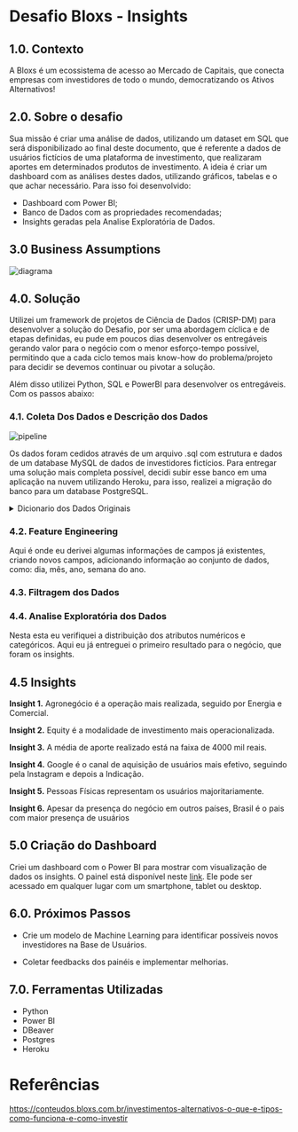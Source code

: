 # Desafio Bloxs - Insights

## 1.0. Contexto

A Bloxs é um ecossistema de acesso ao Mercado de Capitais, que conecta empresas com investidores de todo o mundo, democratizando os Ativos Alternativos!

## 2.0. Sobre o desafio

Sua missão é criar uma análise de dados, utilizando um dataset em SQL que será disponibilizado ao final deste documento, que é referente a dados de usuários fictícios de uma plataforma de investimento, que realizaram aportes em determinados produtos de investimento. A ideia é criar um dashboard com as análises destes dados, utilizando gráficos, tabelas e o que achar necessário. Para isso foi desenvolvido:
* Dashboard com Power BI;
* Banco de Dados com as propriedades recomendadas;
* Insights geradas pela Analise Exploratória de Dados.

## 3.0 Business Assumptions

![diagrama](https://user-images.githubusercontent.com/97288194/177666994-f9699595-b57a-4d21-95a8-a98466a50e8c.png)

## 4.0. Solução

Utilizei um framework de projetos de Ciência de Dados (CRISP-DM) para desenvolver a solução do Desafio, por ser uma abordagem cíclica e de etapas definidas, eu pude em poucos dias desenvolver os entregáveis gerando valor para o negócio com o menor esforço-tempo possível, permitindo que a cada ciclo temos mais know-how do problema/projeto para decidir se devemos continuar ou pivotar a solução.

Além disso utilizei Python, SQL e PowerBI para desenvolver os entregáveis. Com os passos abaixo:

### 4.1. Coleta Dos Dados e Descrição dos Dados

![pipeline](https://user-images.githubusercontent.com/97288194/178045780-bde7346e-f519-4356-aebf-0bf3a9490480.png)

Os dados foram cedidos através de um arquivo .sql com estrutura e dados de um database MySQL de dados de investidores fictícios. Para entregar uma solução mais completa possível, decidi subir esse banco em uma aplicação na nuvem utilizando Heroku, para isso, realizei a migração do banco para um database PostgreSQL.

<details>
<summary>Dicionario dos Dados Originais</summary>

investor (Dados do Investidor)

id (chave primária)

date_created (data de criação do registro)

birth (data de nascimento)

marital_status (estado civil)

gender (gênero, sendo 1 = masculino, 2 = feminino, 3 = outros)

investor_type (tipo do investidor, podendo ser pf ou pj)

nationality (nacionalidade)

channel (canal de aquisição do usuário)

investor_work (Dados profissionais do investidor)

id (chave primária)

date_created (data de criação do registro)

investor (chave estrangeira para a tabela investor)

office (cargo)

profession (profissão)

investor_address (Dados de endereço do investidor)

id (chave primária)

date_created (data de criação do registro)

investor (chave estrangeira para a tabela investor)

country (país)

state (estado)

investor_company (Dados da empresa, caso investidor seja Pessoa Jurídica)

id (chave primária)

date_created (data de criação do registro)

investor (chave estrangeira para a tabela investor)

constitution_date (data de fundação da empresa)

company_type (tipo da empresa, se é ME, SA, MEI…)

country (Países)

id (chave primária)

date_created (data de criação do registro)

name (nome do país)

investment (Investimento em um determinado produto)

id (chave primária)

date_created (data de criação do registro)

investor (chave estrangeira para a tabela investor)

project (chave estrangeira para a tabela project)

anonymous (se quer ser anônimo ou não no investimento)

value (valor investido)

project (Produto de Investimento)

id (chave primária)

date_created (data de criação do produto)

date_open (data de abertura da oferta do produto de investimento)

validity (prazo final para que produto esteja disponível para investimento)

target (valor alvo mínimo a ser captado)

value (valor alvo máximo a ser captado)

closed (data em que a oferta foi encerrada)

project_category (chave estrangeira para a tabela project_category)

modality (modalidade do investimento, sendo: 1 = Debt, 2 = Equity)

project_category (categoria do produto de investimento)

id (chave primária)

date_created (data de criação da categoria)

name (Nome da categoria)

</details>

### 4.2. Feature Engineering

Aqui é onde eu derivei algumas informações de campos já existentes, criando novos campos, adicionando informação ao conjunto de dados, como: dia, mês, ano, semana do ano.

### 4.3. Filtragem dos Dados

### 4.4. Analise Exploratória dos Dados

Nesta esta eu verifiquei a distribuição dos atributos numéricos e categóricos. Aqui eu já entreguei o primeiro resultado para o negócio, que foram os insights.

## 4.5 Insights

**Insight 1.** Agronegócio é a operação mais realizada, seguido por Energia e Comercial.

**Insight 2.** Equity é a modalidade de investimento mais operacionalizada.

**Insight 3.** A média de aporte realizado está na faixa de 4000 mil reais.

**Insight 4.** Google é o canal de aquisição de usuários mais efetivo, seguindo pela Instagram e depois a Indicação.

**Insight 5.** Pessoas Físicas representam os usuários majoritariamente.

**Insight 6.** Apesar da presença do negócio em outros países, Brasil é o pais com maior presença de usuários

## 5.0 Criação do Dashboard

Criei um dashboard com o Power BI para mostrar com visualização de dados os insights. O painel está disponível neste [link](https://app.powerbi.com/view?r=eyJrIjoiMzdmYTg5YzAtMjJiNS00YzNmLWIwNzUtMWNkMzliMTE5MDY2IiwidCI6IjUxZmY2M2JkLTU0MGUtNGZlYi04ZmQ2LWZiNzdiMTAwZDU5MSJ9). Ele pode ser acessado em qualquer lugar com um smartphone, tablet ou desktop.

## 6.0. Próximos Passos

* Crie um modelo de Machine Learning para identificar possíveis novos investidores na Base de Usuários.

* Coletar feedbacks dos painéis e implementar melhorias.

## 7.0. Ferramentas Utilizadas

* Python
* Power BI
* DBeaver
* Postgres
* Heroku

# Referências
https://conteudos.bloxs.com.br/investimentos-alternativos-o-que-e-tipos-como-funciona-e-como-investir
